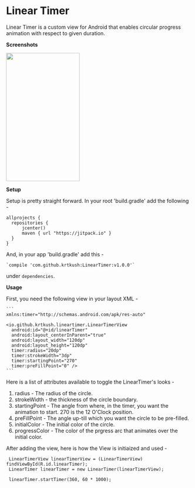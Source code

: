 # Linear Timer

Linear Timer is a custom view for Android that enables circular progress animation with respect to given duration.

**Screenshots**

<img src="https://raw.githubusercontent.com/krtkush/LinearTimerProject/master/Screenshots/ssOne.png" width="200" height="350" />

**Setup**

Setup is pretty straight forward. 
In your root 'build.gradle' add the following - 

    allprojects {
      repositories {
          jcenter()
          maven { url "https://jitpack.io" }
      }
    }
    
 And, in your app 'build.gradle' add this - 
 
    `compile 'com.github.krtkush:LinearTimer:v1.0.0'`
under `dependencies`.

**Usage**

First, you need the following view in your layout XML - 

    ```
    xmlns:timer="http://schemas.android.com/apk/res-auto"
      
    <io.github.krtkush.lineartimer.LinearTimerView
      android:id="@+id/linearTimer"
      android:layout_centerInParent="true"
      android:layout_width="120dp"
      android:layout_height="120dp"
      timer:radius="20dp"
      timer:strokeWidth="3dp"
      timer:startingPoint="270"
      timer:preFillPoint="0" />
    ```
        
Here is a list of attributes available to toggle the LinearTimer's looks -

1. radius - The radius of the circle.
2. strokeWidth - the thickness of the circle boundary.
3. startingPoint - The angle from where, in the timer, you want the animation to start. 270 is the 12 O'Clock position.
4. preFillPoint - The angle up-till which you want the circle to be pre-filled.
5. initialColor - The initial color of the circle. 
6. progressColor - The color of the prgress arc that animates over the initial color. 

After adding the view, here is how the View is initiaized and used -

     LinearTimerView linearTimerView = (LinearTimerView) findViewById(R.id.linearTimer);
     LinearTimer linearTimer = new LinearTimer(linearTimerView);
     
     linearTimer.startTimer(360, 60 * 1000);
